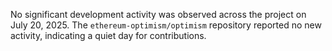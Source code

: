 No significant development activity was observed across the project on July 20, 2025. The `ethereum-optimism/optimism` repository reported no new activity, indicating a quiet day for contributions.